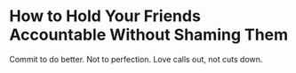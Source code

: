 # How to Hold Your Friends Accountable Without Shaming Them

Commit to do better. Not to perfection. Love calls out, not cuts down.